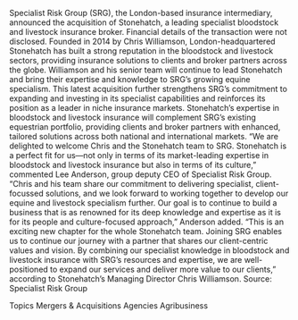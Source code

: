 Specialist Risk Group (SRG),  the London-based insurance intermediary, announced the acquisition of Stonehatch, a leading specialist bloodstock and livestock insurance broker.
Financial details of the transaction were not disclosed.
Founded in 2014 by Chris Williamson, London-headquartered Stonehatch has built a strong reputation in the bloodstock and livestock sectors, providing insurance solutions to clients and broker partners across the globe. Williamson and his senior team will continue to lead Stonehatch and bring their expertise and knowledge to SRG’s growing equine specialism.
This latest acquisition further strengthens SRG’s commitment to expanding and investing in its specialist capabilities and reinforces its position as a leader in niche insurance markets. Stonehatch’s expertise in bloodstock and livestock insurance will complement SRG’s existing equestrian portfolio, providing clients and broker partners with enhanced, tailored solutions across both national and international markets.
“We are delighted to welcome Chris and the Stonehatch team to SRG. Stonehatch is a perfect fit for us—not only in terms of its market-leading expertise in bloodstock and livestock insurance but also in terms of its culture,” commented Lee Anderson, group deputy CEO of Specialist Risk Group.
“Chris and his team share our commitment to delivering specialist, client-focussed solutions, and we look forward to working together to develop our equine and livestock specialism further. Our goal is to continue to build a business that is as renowned for its deep knowledge and expertise as it is for its people and culture-focused approach,” Anderson added.
“This is an exciting new chapter for the whole Stonehatch team. Joining SRG enables us to continue our journey with a partner that shares our client-centric values and vision. By combining our specialist knowledge in bloodstock and livestock insurance with SRG’s resources and expertise, we are well-positioned to expand our services and deliver more value to our clients,” according to Stonehatch’s Managing Director Chris Williamson.
Source: Specialist Risk Group

Topics
Mergers & Acquisitions
Agencies
Agribusiness
